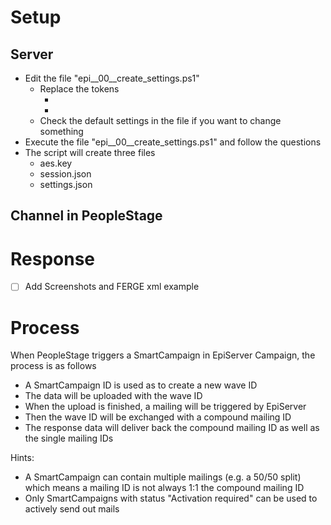 
# Setup

## Server

* Edit the file "epi__00__create_settings.ps1"
  * Replace the tokens
    * <mandantid>
    * <username>
  * Check the default settings in the file if you want to change something
* Execute the file "epi__00__create_settings.ps1" and follow the questions
* The script will create three files
  * aes.key
  * session.json
  * settings.json

## Channel in PeopleStage

# Response

* [ ] Add Screenshots and FERGE xml example


# Process

When PeopleStage triggers a SmartCampaign in EpiServer Campaign, the process is as follows

* A SmartCampaign ID is used as to create a new wave ID
* The data will be uploaded with the wave ID
* When the upload is finished, a mailing will be triggered by EpiServer
* Then the wave ID will be exchanged with a compound mailing ID
* The response data will deliver back the compound mailing ID as well as the single mailing IDs

Hints:
* A SmartCampaign can contain multiple mailings (e.g. a 50/50 split) which means a mailing ID is not always 1:1 the compound mailing ID
* Only SmartCampaigns with status "Activation required" can be used to actively send out mails
